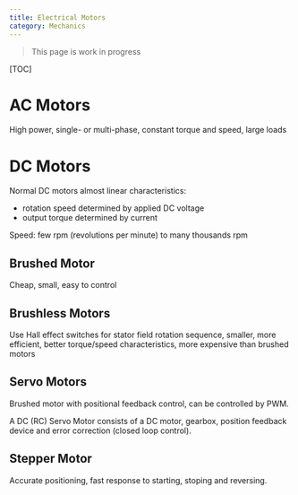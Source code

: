 ```yaml
---
title: Electrical Motors
category: Mechanics
---
```


> This page is work in progress

[TOC]

# AC Motors

High power, single- or multi-phase, constant torque and speed, large loads

# DC Motors

Normal DC motors almost linear characteristics:

- rotation speed determined by applied DC voltage
- output torque determined by current

Speed: few rpm (revolutions per minute) to many thousands rpm


## Brushed Motor

Cheap, small, easy to control

## Brushless Motors

Use Hall effect switches for stator field rotation sequence, smaller, more efficient, better torque/speed characteristics, more expensive than brushed motors

## Servo Motors

Brushed motor with positional feedback control, can be controlled by PWM.

A DC (RC) Servo Motor consists of a DC motor, gearbox, position feedback device and error correction (closed loop control).


## Stepper Motor

Accurate positioning, fast response to starting, stoping and reversing.


